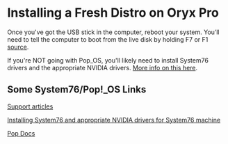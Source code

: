 # Installing a Fresh Distro on Oryx Pro

Once you've got the USB stick in the computer, reboot your system. You’ll need to tell the computer to boot from the live disk by holding F7 or F1 [source](http://support.system76.com/articles/live-disk/). 

If you're NOT going with Pop_OS, you'll likely need to install System76 drivers and the appropriate NVIDIA drivers. [More info on this here](https://support.system76.com/articles/system76-driver/).


## Some System76/Pop!\_OS Links

[Support articles](http://support.system76.com/articles/)

[Installing System76 and appropriate NVIDIA drivers for System76 machine](https://support.system76.com/articles/system76-driver/)

[Pop Docs](http://pop.system76.com/docs/)

